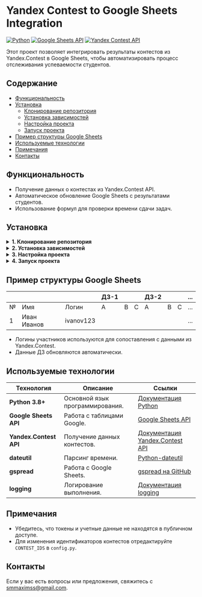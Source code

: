 # Yandex Contest to Google Sheets Integration

[![Python](https://img.shields.io/badge/Python-3.8%2B-blue)](https://www.python.org/)
[![Google Sheets API](https://img.shields.io/badge/API-Google%20Sheets-green)](https://developers.google.com/sheets/api)
[![Yandex Contest API](https://img.shields.io/badge/API-Yandex%20Contest-orange)](https://api.contest.yandex.net/api/public/swagger-ui.html)

Этот проект позволяет интегрировать результаты контестов из Yandex.Contest в Google Sheets, чтобы автоматизировать процесс отслеживания успеваемости студентов.

## Содержание
- [Функциональность](#функциональность)
- [Установка](#установка)
  - [Клонирование репозитория](#1-клонирование-репозитория)
  - [Установка зависимостей](#2-установка-зависимостей)
  - [Настройка проекта](#3-настройка-проекта)
  - [Запуск проекта](#4-запуск-проекта)
- [Пример структуры Google Sheets](#пример-структуры-google-sheets)
- [Используемые технологии](#используемые-технологии)
- [Примечания](#примечания)
- [Контакты](#контакты)

## Функциональность

- Получение данных о контестах из Yandex.Contest API.
- Автоматическое обновление Google Sheets с результатами студентов.
- Использование формул для проверки времени сдачи задач.

## Установка

<details>
<summary><b>1. Клонирование репозитория</b></summary>

```bash
git clone https://github.com/Dimodic/yandex-contest-to-sheets
cd yandex-contest-to-sheets
```

</details>

<details>
<summary><b>2. Установка зависимостей</b></summary>

Создайте виртуальное окружение и установите необходимые библиотеки с помощью `run.py`:

```bash
python run.py install
```

</details>

<details>
<summary><b>3. Настройка проекта</b></summary>

### 3.1. Google Sheets API
1. Перейдите в [Google Cloud Console](https://console.cloud.google.com/).
2. Создайте новый проект или выберите существующий.
3. Включите **Google Sheets API**:
   - Перейдите в раздел **APIs & Services** → **Library**.
   - Найдите **Google Sheets API** и нажмите **Enable**.
4. Создайте учетные данные для сервисного аккаунта:
   - Перейдите в раздел **APIs & Services** → **Credentials**.
   - Нажмите **Create Credentials** → **Service Account**.
   - Заполните форму и нажмите **Create**.
5. Создайте JSON-ключ для сервисного аккаунта:
   - Перейдите в раздел **Keys** учетной записи сервисного аккаунта.
   - Нажмите **Add Key** → **Create New Key** и выберите **JSON**.
   - Сохраните файл `service_account.json` в корневую папку проекта.
6. Поделитесь таблицей Google Sheets с сервисным аккаунтом:
   - Откройте таблицу в Google Sheets.
   - Нажмите **Share** (Поделиться).
   - Введите email-адрес сервисного аккаунта и предоставьте права редактора.

### 3.2. Yandex.Contest API
1. Создайте приложение в Яндекс ID.
2. Укажите свою почту для уведомлений об изменениях API.
3. Выберите права доступа для приложения:
   - `contest:submit` для отправки решений.
   - `contest:manage` для управления контестами и участниками.
4. Получите `client_id` созданного приложения.
5. Получите отладочный токен, следуя инструкциям [Получение OAuth-токена](https://yandex.ru/dev/id/doc/ru/access).
6. Получите токен и укажите его в config.py.

### 3.3. Настройка таблицы Google Sheets
1. Создайте Google Spreadsheet и укажите его ID в `SPREADSHEET_ID`.
2. Убедитесь, что сервисный аккаунт имеет доступ к таблице.

</details>

<details>
<summary><b>4. Запуск проекта</b></summary>

Для запуска проекта используйте команду:

```bash
python run.py run
```

</details>

## Пример структуры Google Sheets

|     |            |             |   ДЗ-1   |        |        |   ДЗ-2   |        |        | ... |
| --- | ---------- | ----------- | -------- | ------ | ------ | -------- | ------ | ------ | --- |
|  №  |    Имя     |    Логин    |     A    |    B   |    C   |    A     |    B   |    C   | ... |
|  1  | Иван Иванов|  ivanov123  |          |        |        |          |        |        | ... |

- Логины участников используются для сопоставления с данными из Yandex.Contest.
- Данные ДЗ обновляются автоматически.

## Используемые технологии

| Технология             | Описание                                | Ссылки                                                                 |
|------------------------|-----------------------------------------|------------------------------------------------------------------------|
| **Python 3.8+**        | Основной язык программирования.         | [Документация Python](https://www.python.org/doc/)                     |
| **Google Sheets API**  | Работа с таблицами Google.              | [Google Sheets API](https://developers.google.com/sheets/api)          |
| **Yandex.Contest API** | Получение данных контестов.             | [Документация Yandex.Contest API](https://yandex.ru/dev/contest/)      |
| **dateutil**           | Парсинг времени.                        | [Python-dateutil](https://dateutil.readthedocs.io/)                    |
| **gspread**            | Работа с Google Sheets.                 | [gspread на GitHub](https://github.com/burnash/gspread)                |
| **logging**            | Логирование выполнения.                 | [Документация logging](https://docs.python.org/3/library/logging.html) |

## Примечания

- Убедитесь, что токены и учетные данные не находятся в публичном доступе.
- Для изменения идентификаторов контестов отредактируйте `CONTEST_IDS` в `config.py`.

## Контакты

Если у вас есть вопросы или предложения, свяжитесь с [smmaximss@gmail.com](mailto:smmaximss@gmail.com).

